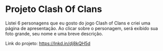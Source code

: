 # Projeto Clash Of Clans

Listei 6 personagens que eu gosto do jogo Clash of Clans e criei uma página de apresentação. Ao clicar sobre o personagem,
será exibido sua foto grande, seu nome e uma breve descrição. 

Link do projeto: https://lnkd.in/dj8kQH5d
